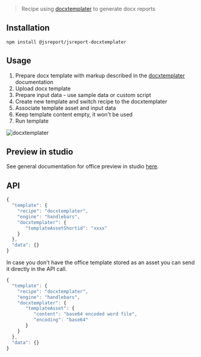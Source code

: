 
> Recipe using [docxtemplater](https://github.com/open-xml-templating/docxtemplater) to generate docx reports

## Installation

```
npm install @jsreport/jsreport-docxtemplater
```

## Usage

1. Prepare docx template with markup described in the [docxtemplater](https://github.com/open-xml-templating/docxtemplater) documentation
2. Upload docx template 
3. Prepare input data - use sample data or custom script
4. Create new template and switch recipe to the docxtemplater
5. Associate template asset and input data
6. Keep template content empty, it won't be used
7. Run template

![docxtemplater](https://jsreport.net/img/docxtemplater.gif)

## Preview in studio
See general documentation for office preview in studio [here](/learn/office-preview).

## API

```js
{
  "template": {
    "recipe": "docxtemplater",
    "engine": "handlebars",
    "docxtemplater": {
       "templateAssetShortid": "xxxx"
    }
  },
  "data": {}
}
```


In case you don't have the office template stored as an asset you can send it directly in the API call.

```js
{
  "template": {
    "recipe": "docxtemplater",
    "engine": "handlebars",
    "docxtemplater": {
       "templateAsset": {
          "content": "base64 encoded word file",
          "encoding": "base64"
       }
    }
  },
  "data": {}
}
```